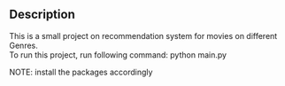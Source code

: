 ## Description

This is a small project on recommendation system for movies on different Genres. \
To run this project, run following command:
python main.py

NOTE: install the packages accordingly
